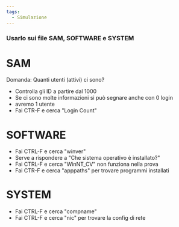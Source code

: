 ```yaml
---
tags:
  - Simulazione
---
```


### Usarlo sui file SAM, SOFTWARE e SYSTEM

# SAM

Domanda: Quanti utenti (attivi) ci sono?
- Controlla gli ID a partire dal 1000
- Se ci sono molte informazioni si può segnare anche con 0 login
- avremo 1 utente
- Fai CTR-F e cerca "Login Count"

# SOFTWARE

- Fai CTRL-F e cerca "winver"
- Serve a rispondere a "Che sistema operativo è installato?"
- Fai CTRL-F e cerca "WinNT_CV" non funziona nella prova
- Fai CTR-F e cerca "apppaths" per trovare programmi installati



# SYSTEM

- Fai CTRL-F e cerca "compname"
- Fai CTRL-F e cerca "nic" per trovare la config di rete
